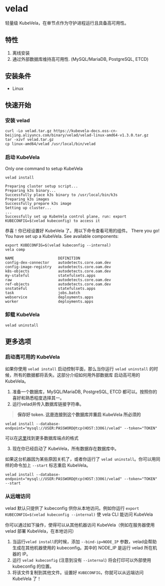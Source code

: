 # velad

轻量级 KubeVela，在单节点作为守护进程运行且具备高可用性。

## 特性

1. 离线安装
2. 通过外部数据库维持高可用性. (MySQL/MariaDB, PostgreSQL, ETCD)

## 安装条件

- Linux

## 快速开始

### 安装 velad

```shell
curl -Lo velad.tar.gz https://kubevela-docs.oss-cn-beijing.aliyuncs.com/binary/velad/velad-linux-amd64-v1.3.0.tar.gz
tar -xzvf velad.tar.gz
cp linux-amd64/velad /usr/local/bin/velad
```

### 启动 KubeVela

Only one command to setup KubeVela

```shell
velad install
```
```shell
Preparing cluster setup script...
Preparing k3s binary...
Successfully place k3s binary to /usr/local/bin/k3s
Preparing k3s images
Successfully prepare k3s image
Setting up cluster...
...
Successfully set up KubeVela control plane, run: export KUBECONFIG=$(velad kubeconfig) to access it
```
恭喜！你已经设置好 KubeVela 了。用以下命令查看可用的组件。
There you go! You have set up a KubeVela. See available components:

```shell
export KUBECONFIG=$(velad kubeconfig --internal)
vela comp
```
```shell
NAME                    DEFINITION
config-dex-connector    autodetects.core.oam.dev
config-image-registry   autodetects.core.oam.dev
k8s-objects             autodetects.core.oam.dev
my-stateful             statefulsets.apps
raw                     autodetects.core.oam.dev
ref-objects             autodetects.core.oam.dev
snstateful              statefulsets.apps
task                    jobs.batch
webservice              deployments.apps
worker                  deployments.apps
```

### 卸载 KubeVela

```shell
velad uninstall
```

## 更多选项

### 启动高可用的 KubeVela

如果你使用 `velad install` 启动控制平面，那么当你运行 `velad uninstall` 的时候，所有的数据都将丢失。这部分介绍如何用外部数据库
启动高可用的 KubeVela。

1. 准备一个数据库，MySQL/MariaDB, PostgreSQL, ETCD 都可以。按照你的喜好和熟悉程度选择其一。
2. 运行velad并传入数据库链接字符串。

> **保存好 token. 这是连接到这个数据库并重启 KubeVela 所必须的**
```shell
velad install --database-endpoint="mysql://USER:PASSWORD@tcp(HOST:3306)/velad" --token="TOKEN"
```

可以在[这里](db-connect-format.md)找到更多数据库端点的格式

3. 现在你已经启动了 KubeVela，所有数据存在数据库中。

如果这台机器因为某些原因关机了，或者你运行了 `velad uninstall`。你可以用同样的命令加上 `--start` 标志重启 KubeVela。 

```shell
velad install --database-endpoint="mysql://USER:PASSWORD@tcp(HOST:3306)/velad" --token="TOKEN" --start
```

### 从远端访问

velad 默认只提供了 kubeconfig 供你从本地访问。例如你运行 `export KUBECONFIG=$(velad kubeconfig --internal)` 使 vela CLI 能访问 KubeVela

你可以通过如下操作，使得可以从其他机器访问 KubeVela（例如在服务器使用 velad 部署 KubeVela，在本地访问）
1. 当运行`velad install`的时候，添加 `--bind-ip=NODE_IP` 参数，velad会帮助生成在其他机器使用的 kubeconfig。其中的 NODE_IP 是运行 velad 所在机器的 IP。
2. 运行 `velad kubeconfig` (注意到没有 `--internal`) 将会打印可以外部使用 kubeconfig 的位置。
3. 将该文件复制到其他文件。设置好 `KUBECONFIG`，你就可以从远端访问 KubeVela 了！
